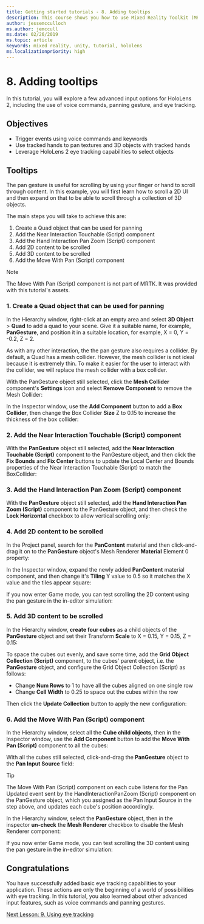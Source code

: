 ```yaml
---
title: Getting started tutorials - 8. Adding tooltips
description: This course shows you how to use Mixed Reality Toolkit (MRTK) to create a mixed reality application.
author: jessemcculloch
ms.author: jemccull
ms.date: 02/26/2019
ms.topic: article
keywords: mixed reality, unity, tutorial, hololens
ms.localizationpriority: high
---
```


# 8. Adding tooltips

In this tutorial, you will explore a few advanced input options for HoloLens 2, including the use of voice commands, panning gesture, and eye tracking.

## Objectives

* Trigger events using voice commands and keywords
* Use tracked hands to pan textures and 3D objects with tracked hands
* Leverage HoloLens 2 eye tracking capabilities to select objects

## Tooltips

The pan gesture is useful for scrolling by using your finger or hand to scroll through content. In this example, you will first learn how to scroll a 2D UI and then expand on that to be able to scroll through a collection of 3D objects.

The main steps you will take to achieve this are:

1. Create a Quad object that can be used for panning
2. Add the Near Interaction Touchable (Script) component
3. Add the Hand Interaction Pan Zoom (Script) component
4. Add 2D content to be scrolled
5. Add 3D content to be scrolled
6. Add the Move With Pan (Script) component

> [!NOTE]
> The Move With Pan (Script) component is not part of MRTK. It was provided with this tutorial's assets.

### 1. Create a Quad object that can be used for panning

In the Hierarchy window, right-click at an empty area and select **3D Object** > **Quad** to add a quad to your scene. Give it a suitable name, for example, **PanGesture**, and position it in a suitable location, for example, X = 0, Y = -0.2, Z = 2.

As with any other interaction, the the pan gesture also requires a collider. By default, a Quad has a mesh collider. However, the mesh collider is not ideal because it is extremely thin. To make it easier for the user to interact with the collider, we will replace the mesh collider with a box collider.

With the PanGesture object still selected, click the **Mesh Collider** component's **Settings** icon and select **Remove Component** to remove the Mesh Collider:

In the Inspector window, use the **Add Component** button to add a **Box Collider**, then change the Box Collider **Size** Z to 0.15 to increase the thickness of the box collider:

### 2. Add the Near Interaction Touchable (Script) component

With the **PanGesture** object still selected, add the **Near Interaction Touchable (Script)** component to the PanGesture object, and then click the **Fix Bounds** and **Fix Center** buttons to update the Local Center and Bounds properties of the Near Interaction Touchable (Script) to match the BoxCollider:

### 3. Add the Hand Interaction Pan Zoom (Script) component

With the **PanGesture** object still selected, add the **Hand Interaction Pan Zoom (Script)** component to the PanGesture object, and then check the **Lock Horizontal** checkbox to allow vertical scrolling only:

### 4. Add 2D content to be scrolled

In the Project panel, search for the **PanContent** material and then click-and-drag it on to the **PanGesture** object's Mesh Renderer **Material** Element 0 property:

In the Inspector window, expand the newly added **PanContent** material component, and then change it's **Tiling** Y value to 0.5 so it matches the X value and the tiles appear square:

If you now enter Game mode, you can test scrolling the 2D content using the pan gesture in the in-editor simulation:

### 5. Add 3D content to be scrolled

In the Hierarchy window, **create four cubes** as a child objects of the **PanGesture** object and set their Transform **Scale** to X = 0.15, Y = 0.15, Z = 0.15:

To space the cubes out evenly, and save some time, add the **Grid Object Collection (Script)** component, to the cubes' parent object, i.e. the **PanGesture** object, and configure the Grid Object Collection (Script) as follows:

* Change **Num Rows** to 1 to have all the cubes aligned on one single row
* Change **Cell Width** to 0.25 to space out the cubes within the row

Then click the **Update Collection** button to apply the new configuration:

### 6. Add the Move With Pan (Script) component

In the Hierarchy window, select all the **Cube child objects**, then in the Inspector window, use the **Add Component** button to add the **Move With Pan (Script)** component to all the cubes:

With all the cubes still selected, click-and-drag the **PanGesture** object to the **Pan Input Source** field:

> [!TIP]
> The Move With Pan (Script) component on each cube listens for the Pan Updated event sent by the HandInteractionPanZoom (Script) component on the PanGesture object, which you assigned as the Pan Input Source in the step above, and updates each cube's position accordingly.

In the Hierarchy window, select the **PanGesture** object, then in the inspector **un-check** the **Mesh Renderer** checkbox to disable the Mesh Renderer component:

If you now enter Game mode, you can test scrolling the 3D content using the pan gesture in the in-editor simulation:

## Congratulations

You have successfully added basic eye tracking capabilities to your application. These actions are only the beginning of a world of possibilities with eye tracking. In this tutorial, you also learned about other advanced input features, such as voice commands and panning gestures.

[Next Lesson: 9. Using eye tracking](mr-learning-base-09.md)
